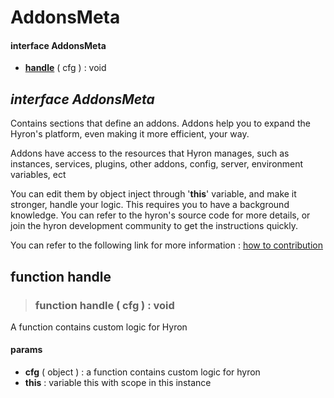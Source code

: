 # AddonsMeta

#### interface **AddonsMeta**

* [**handle**](addonsmeta.md#function-handle) \( cfg \) : void

## _interface **AddonsMeta**_

Contains sections that define an addons. Addons help you to expand the Hyron's platform, even making it more efficient, your way.

Addons have access to the resources that Hyron manages, such as instances, services, plugins, other addons, config, server, environment variables, ect

You can edit them by object inject through '**this**' variable, and make it stronger, handle your logic. This requires you to have a background knowledge. You can refer to the hyron's source code for more details, or join the hyron development community to get the instructions quickly.

You can refer to the following link for more information : [how to contribution](https://github.com/hyron-group/reference/tree/94b6e23bec0221c1acba3e4016612b6849483786/contribution.md)

## function handle

> ### function **handle** \( cfg \) : void

A function contains custom logic for Hyron

#### **params**

* **cfg** \( object \) : a function contains custom logic for hyron
* **this** : variable this with scope in this instance


